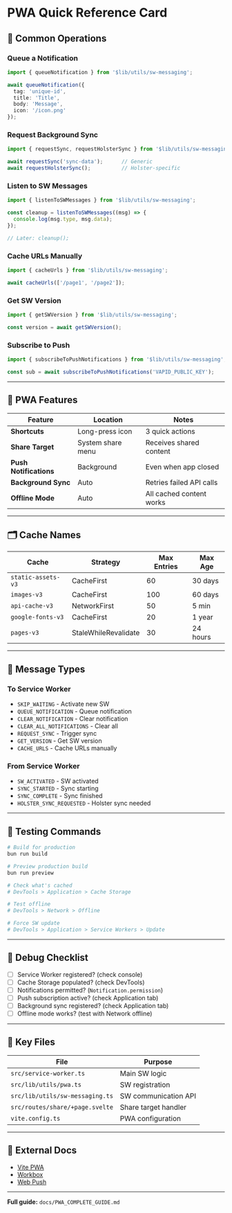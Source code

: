 # PWA Quick Reference Card

## 🚀 Common Operations

### Queue a Notification
```typescript
import { queueNotification } from '$lib/utils/sw-messaging';

await queueNotification({
  tag: 'unique-id',
  title: 'Title',
  body: 'Message',
  icon: '/icon.png'
});
```

### Request Background Sync
```typescript
import { requestSync, requestHolsterSync } from '$lib/utils/sw-messaging';

await requestSync('sync-data');      // Generic
await requestHolsterSync();          // Holster-specific
```

### Listen to SW Messages
```typescript
import { listenToSWMessages } from '$lib/utils/sw-messaging';

const cleanup = listenToSWMessages((msg) => {
  console.log(msg.type, msg.data);
});

// Later: cleanup();
```

### Cache URLs Manually
```typescript
import { cacheUrls } from '$lib/utils/sw-messaging';

await cacheUrls(['/page1', '/page2']);
```

### Get SW Version
```typescript
import { getSWVersion } from '$lib/utils/sw-messaging';

const version = await getSWVersion();
```

### Subscribe to Push
```typescript
import { subscribeToPushNotifications } from '$lib/utils/sw-messaging';

const sub = await subscribeToPushNotifications('VAPID_PUBLIC_KEY');
```

---

## 📱 PWA Features

| Feature | Location | Notes |
|---------|----------|-------|
| **Shortcuts** | Long-press icon | 3 quick actions |
| **Share Target** | System share menu | Receives shared content |
| **Push Notifications** | Background | Even when app closed |
| **Background Sync** | Auto | Retries failed API calls |
| **Offline Mode** | Auto | All cached content works |

---

## 🗂️ Cache Names

| Cache | Strategy | Max Entries | Max Age |
|-------|----------|-------------|---------|
| `static-assets-v3` | CacheFirst | 60 | 30 days |
| `images-v3` | CacheFirst | 100 | 60 days |
| `api-cache-v3` | NetworkFirst | 50 | 5 min |
| `google-fonts-v3` | CacheFirst | 20 | 1 year |
| `pages-v3` | StaleWhileRevalidate | 30 | 24 hours |

---

## 🔧 Message Types

### To Service Worker
- `SKIP_WAITING` - Activate new SW
- `QUEUE_NOTIFICATION` - Queue notification
- `CLEAR_NOTIFICATION` - Clear notification
- `CLEAR_ALL_NOTIFICATIONS` - Clear all
- `REQUEST_SYNC` - Trigger sync
- `GET_VERSION` - Get SW version
- `CACHE_URLS` - Cache URLs manually

### From Service Worker
- `SW_ACTIVATED` - SW activated
- `SYNC_STARTED` - Sync starting
- `SYNC_COMPLETE` - Sync finished
- `HOLSTER_SYNC_REQUESTED` - Holster sync needed

---

## 🧪 Testing Commands

```bash
# Build for production
bun run build

# Preview production build
bun run preview

# Check what's cached
# DevTools > Application > Cache Storage

# Test offline
# DevTools > Network > Offline

# Force SW update
# DevTools > Application > Service Workers > Update
```

---

## 🐛 Debug Checklist

- [ ] Service Worker registered? (check console)
- [ ] Cache Storage populated? (check DevTools)
- [ ] Notifications permitted? (`Notification.permission`)
- [ ] Push subscription active? (check Application tab)
- [ ] Background sync registered? (check Application tab)
- [ ] Offline mode works? (test with Network offline)

---

## 📂 Key Files

| File | Purpose |
|------|---------|
| `src/service-worker.ts` | Main SW logic |
| `src/lib/utils/pwa.ts` | SW registration |
| `src/lib/utils/sw-messaging.ts` | SW communication API |
| `src/routes/share/+page.svelte` | Share target handler |
| `vite.config.ts` | PWA configuration |

---

## 🔗 External Docs

- [Vite PWA](https://vite-pwa-org.netlify.app/)
- [Workbox](https://developer.chrome.com/docs/workbox/)
- [Web Push](https://web.dev/articles/push-notifications-overview)

---

**Full guide:** `docs/PWA_COMPLETE_GUIDE.md`


